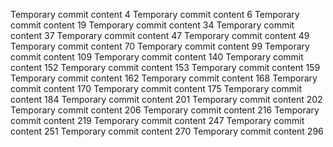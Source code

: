 Temporary commit content 4
Temporary commit content 6
Temporary commit content 19
Temporary commit content 34
Temporary commit content 37
Temporary commit content 47
Temporary commit content 49
Temporary commit content 70
Temporary commit content 99
Temporary commit content 109
Temporary commit content 140
Temporary commit content 152
Temporary commit content 153
Temporary commit content 159
Temporary commit content 162
Temporary commit content 168
Temporary commit content 170
Temporary commit content 175
Temporary commit content 184
Temporary commit content 201
Temporary commit content 202
Temporary commit content 206
Temporary commit content 216
Temporary commit content 219
Temporary commit content 247
Temporary commit content 251
Temporary commit content 270
Temporary commit content 296
